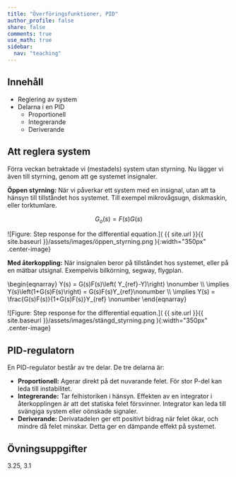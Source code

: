 ```yaml
---
title: "Överföringsfunktioner, PID"
author_profile: false
share: false
comments: true
use_math: true
sidebar:
  nav: "teaching"
---
```


## Innehåll

* Reglering av system
* Delarna i en PID
    * Proportionell
    * Integrerande
    * Deriverande

## Att reglera system
Förra veckan betraktade vi (mestadels) system utan styrning. Nu lägger vi även till styrning, genom att ge systemet insignaler. 

__Öppen styrning:__ När vi påverkar ett system med en insignal, utan att ta hänsyn till tillståndet hos systemet. Till exempel mikrovågsugn, diskmaskin, eller torktumlare. 

$$
G_o(s) = F(s)G(s)
$$

![Figure: Step response for the differential equation.]( {{ site.url }}{{ site.baseurl }}/assets/images/öppen_styrning.png ){:width="350px" .center-image}

__Med återkoppling:__ När insignalen beror på tillståndet hos systemet, eller på en mätbar utsignal. Exempelvis bilkörning, segway, flygplan.

\begin{eqnarray}
Y(s) = G(s)F(s)\left( Y_{ref}-Y)\right) \nonumber \\\\ \implies Y(s)\left(1+G(s)F(s)\right) = G(s)F(s)Y_{ref}\nonumber \\\\ \implies Y(s) = \frac{G(s)F(s)}{1+G(s)F(s)}Y_{ref} \nonumber
\end{eqnarray}

![Figure: Step response for the differential equation.]( {{ site.url }}{{ site.baseurl }}/assets/images/stängd_styrning.png ){:width="350px" .center-image}

## PID-regulatorn

En PID-regulator består av tre delar. De tre delarna är: 
* __Proportionell:__   Agerar direkt på det nuvarande felet. För stor P-del kan leda till instabilitet.
* __Integrerande:__  Tar felhistoriken i hänsyn.  Effekten av en integrator i återkopplingen är att det statiska felet försvinner. Integrator kan leda till svängiga system eller oönskade signaler. 
* __Deriverande:__ Derivatadelen ger ett positivt bidrag när felet ökar, och mindre då felet minskar. Detta ger en dämpande effekt på systemet. 

## Övningsuppgifter
3.25, 3.1
